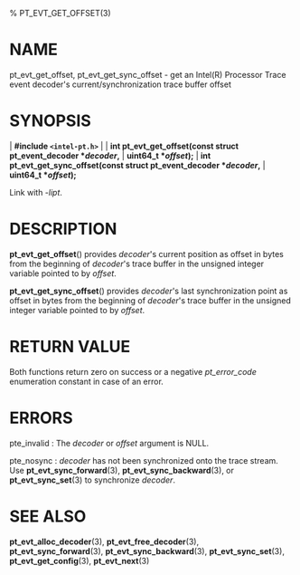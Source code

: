 % PT_EVT_GET_OFFSET(3)

<!---
 ! Copyright (c) 2015-2023, Intel Corporation
 ! SPDX-License-Identifier: BSD-3-Clause
 !
 ! Redistribution and use in source and binary forms, with or without
 ! modification, are permitted provided that the following conditions are met:
 !
 !  * Redistributions of source code must retain the above copyright notice,
 !    this list of conditions and the following disclaimer.
 !  * Redistributions in binary form must reproduce the above copyright notice,
 !    this list of conditions and the following disclaimer in the documentation
 !    and/or other materials provided with the distribution.
 !  * Neither the name of Intel Corporation nor the names of its contributors
 !    may be used to endorse or promote products derived from this software
 !    without specific prior written permission.
 !
 ! THIS SOFTWARE IS PROVIDED BY THE COPYRIGHT HOLDERS AND CONTRIBUTORS "AS IS"
 ! AND ANY EXPRESS OR IMPLIED WARRANTIES, INCLUDING, BUT NOT LIMITED TO, THE
 ! IMPLIED WARRANTIES OF MERCHANTABILITY AND FITNESS FOR A PARTICULAR PURPOSE
 ! ARE DISCLAIMED. IN NO EVENT SHALL THE COPYRIGHT OWNER OR CONTRIBUTORS BE
 ! LIABLE FOR ANY DIRECT, INDIRECT, INCIDENTAL, SPECIAL, EXEMPLARY, OR
 ! CONSEQUENTIAL DAMAGES (INCLUDING, BUT NOT LIMITED TO, PROCUREMENT OF
 ! SUBSTITUTE GOODS OR SERVICES; LOSS OF USE, DATA, OR PROFITS; OR BUSINESS
 ! INTERRUPTION) HOWEVER CAUSED AND ON ANY THEORY OF LIABILITY, WHETHER IN
 ! CONTRACT, STRICT LIABILITY, OR TORT (INCLUDING NEGLIGENCE OR OTHERWISE)
 ! ARISING IN ANY WAY OUT OF THE USE OF THIS SOFTWARE, EVEN IF ADVISED OF THE
 ! POSSIBILITY OF SUCH DAMAGE.
 !-->

# NAME

pt_evt_get_offset, pt_evt_get_sync_offset - get an Intel(R) Processor Trace
event decoder's current/synchronization trace buffer offset


# SYNOPSIS

| **\#include `<intel-pt.h>`**
|
| **int pt_evt_get_offset(const struct pt_event_decoder \**decoder*,**
|                       **uint64_t \**offset*);**
| **int pt_evt_get_sync_offset(const struct pt_event_decoder \**decoder*,**
|                            **uint64_t \**offset*);**

Link with *-lipt*.


# DESCRIPTION

**pt_evt_get_offset**() provides *decoder*'s current position as offset in
bytes from the beginning of *decoder*'s trace buffer in the unsigned integer
variable pointed to by *offset*.

**pt_evt_get_sync_offset**() provides *decoder*'s last synchronization point as
offset in bytes from the beginning of *decoder*'s trace buffer in the unsigned
integer variable pointed to by *offset*.


# RETURN VALUE

Both functions return zero on success or a negative *pt_error_code* enumeration
constant in case of an error.


# ERRORS

pte_invalid
:   The *decoder* or *offset* argument is NULL.

pte_nosync
:   *decoder* has not been synchronized onto the trace stream.  Use
    **pt_evt_sync_forward**(3), **pt_evt_sync_backward**(3), or
    **pt_evt_sync_set**(3) to synchronize *decoder*.


# SEE ALSO

**pt_evt_alloc_decoder**(3), **pt_evt_free_decoder**(3),
**pt_evt_sync_forward**(3), **pt_evt_sync_backward**(3),
**pt_evt_sync_set**(3), **pt_evt_get_config**(3), **pt_evt_next**(3)
